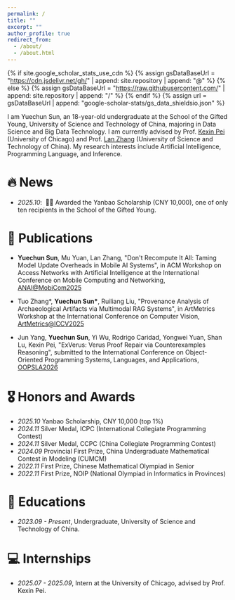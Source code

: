 ```yaml
---
permalink: /
title: ""
excerpt: ""
author_profile: true
redirect_from: 
  - /about/
  - /about.html
---
```


{% if site.google_scholar_stats_use_cdn %}
{% assign gsDataBaseUrl = "https://cdn.jsdelivr.net/gh/" | append: site.repository | append: "@" %}
{% else %}
{% assign gsDataBaseUrl = "https://raw.githubusercontent.com/" | append: site.repository | append: "/" %}
{% endif %}
{% assign url = gsDataBaseUrl | append: "google-scholar-stats/gs_data_shieldsio.json" %}

<span class='anchor' id='about-me'></span>

I am Yuechun Sun, an 18-year-old undergraduate at the School of the Gifted Young, University of Science and Technology of China, majoring in Data Science and Big Data Technology. I am currently advised by Prof. <a href='https://sites.google.com/site/kexinpeisite/'>Kexin Pei</a> (University of Chicago) and Prof. <a href='https://cs.ustc.edu.cn/2020/0706/c23235a460088/page.htm'>Lan Zhang</a> (University of Science and Technology of China). My research interests include Artificial Intelligence, Programming Language, and Inference.


<!-- My research interest includes neural machine translation and computer vision. I have published more than 100 papers at the top international AI conferences with total <a href='https://scholar.google.com/citations?user=DhtAFkwAAAAJ'>google scholar citations <strong><span id='total_cit'>260000+</span></strong></a> (You can also use google scholar badge <a href='https://scholar.google.com/citations?user=DhtAFkwAAAAJ'><img src="https://img.shields.io/endpoint?url={{ url | url_encode }}&logo=Google%20Scholar&labelColor=f6f6f6&color=9cf&style=flat&label=citations"></a>). -->


# 🔥 News
- *2025.10*: &nbsp;🎉🎉 Awarded the Yanbao Scholarship (CNY 10,000), one of only ten recipients in the School of the Gifted Young.

# 📝 Publications 
<!-- format: "author name, "paper_name", in full_name_of_conference, [Conference](https://conference.link)" -->

- **Yuechun Sun**, Mu Yuan, Lan Zhang, "Don't Recompute It All: Taming Model Update Overheads in Mobile AI Systems", in ACM Workshop on Access Networks with Artificial Intelligence at the International Conference on Mobile Computing and Networking, [ANAI@MobiCom2025](https://anai.cuhkaiot.com/2025/index.html)

- Tuo Zhang\*, **Yuechun Sun\***, Ruiliang Liu, "Provenance Analysis of Archaeological Artifacts via Multimodal RAG Systems", in ArtMetrics Workshop at the International Conference on Computer Vision, [ArtMetrics@ICCV2025](https://theartmetrics.github.io/2025/)

- Jun Yang, **Yuechun Sun**, Yi Wu, Rodrigo Caridad, Yongwei Yuan, Shan Lu, Kexin Pei, "ExVerus: Verus Proof Repair via Counterexamples Reasoning", submitted to the International Conference on Object-Oriented Programming Systems, Languages, and Applications, [OOPSLA2026](https://conf.researchr.org/track/splash-2026/oopsla-2026)



# 🎖 Honors and Awards
- *2025.10* Yanbao Scholarship, CNY 10,000 (top 1%)
- *2024.11* Silver Medal, ICPC (International Collegiate Programming Contest)
- *2024.11* Silver Medal, CCPC (China Collegiate Programming Contest)
- *2024.09* Provincial First Prize, China Undergraduate Mathematical Contest in Modeling (CUMCM)
- *2022.11* First Prize, Chinese Mathematical Olympiad in Senior
- *2022.11* First Prize, NOIP (National Olympiad in Informatics in Provinces)

# 📖 Educations
- *2023.09 - Present*, Undergraduate, University of Science and Technology of China.

# 💻 Internships
- *2025.07 - 2025.09*, Intern at the University of Chicago, advised by Prof. Kexin Pei.